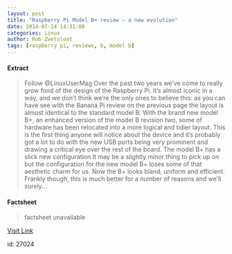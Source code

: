 ```yaml
---
layout: post
title: "Raspberry Pi Model B+ review – a new evolution"
date: 2014-07-24 14:31:00
categories: Linux
author: Rob Zwetsloot
tags: [raspberry pi, reviews, b, model b]
---
```



#### Extract
>Follow @LinuxUserMag Over the past two years we&#8217;ve come to really grow fond of the design of the Raspberry Pi. It&#8217;s almost iconic in a way, and we don&#8217;t think we&#8217;re the only ones to believe this: as you can have see with the Banana Pi review on the previous page the layout is almost identical to the standard model B. With the brand new model B+, an enhanced version of the model B revision two, some of hardware has been relocated into a more logical and tidier layout. This is the first thing anyone will notice about the device and it&#8217;s probably got a lot to do with the new USB ports being very prominent and drawing a critical eye over the rest of the board. The model B+ has a slick new configuration It may be a slightly minor thing to pick up on but the configuration for the new model B+ loses some of that aesthetic charm for us. Now the B+ looks bland, uniform and efficient. Frankly though, this is much better for a number of reasons and we&#8217;ll surely...

#### Factsheet
>factsheet unavailable

[Visit Link](http://www.linuxuser.co.uk/reviews/raspberry-pi-model-b-review-a-new-evolution)

id:   27024

